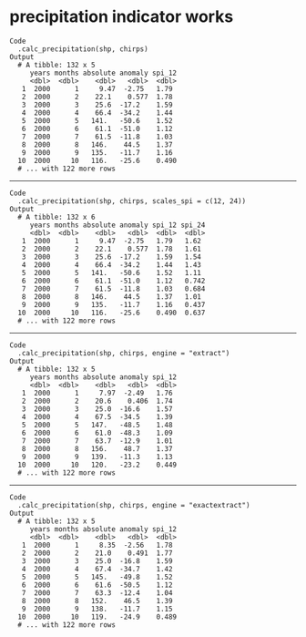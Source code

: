 # precipitation indicator works

    Code
      .calc_precipitation(shp, chirps)
    Output
      # A tibble: 132 x 5
         years months absolute anomaly spi_12
         <dbl>  <dbl>    <dbl>   <dbl>  <dbl>
       1  2000      1     9.47  -2.75   1.79 
       2  2000      2    22.1    0.577  1.78 
       3  2000      3    25.6  -17.2    1.59 
       4  2000      4    66.4  -34.2    1.44 
       5  2000      5   141.   -50.6    1.52 
       6  2000      6    61.1  -51.0    1.12 
       7  2000      7    61.5  -11.8    1.03 
       8  2000      8   146.    44.5    1.37 
       9  2000      9   135.   -11.7    1.16 
      10  2000     10   116.   -25.6    0.490
      # ... with 122 more rows

---

    Code
      .calc_precipitation(shp, chirps, scales_spi = c(12, 24))
    Output
      # A tibble: 132 x 6
         years months absolute anomaly spi_12 spi_24
         <dbl>  <dbl>    <dbl>   <dbl>  <dbl>  <dbl>
       1  2000      1     9.47  -2.75   1.79   1.62 
       2  2000      2    22.1    0.577  1.78   1.61 
       3  2000      3    25.6  -17.2    1.59   1.54 
       4  2000      4    66.4  -34.2    1.44   1.43 
       5  2000      5   141.   -50.6    1.52   1.11 
       6  2000      6    61.1  -51.0    1.12   0.742
       7  2000      7    61.5  -11.8    1.03   0.684
       8  2000      8   146.    44.5    1.37   1.01 
       9  2000      9   135.   -11.7    1.16   0.437
      10  2000     10   116.   -25.6    0.490  0.637
      # ... with 122 more rows

---

    Code
      .calc_precipitation(shp, chirps, engine = "extract")
    Output
      # A tibble: 132 x 5
         years months absolute anomaly spi_12
         <dbl>  <dbl>    <dbl>   <dbl>  <dbl>
       1  2000      1     7.97  -2.49   1.76 
       2  2000      2    20.6    0.406  1.74 
       3  2000      3    25.0  -16.6    1.57 
       4  2000      4    67.5  -34.5    1.39 
       5  2000      5   147.   -48.5    1.48 
       6  2000      6    61.0  -48.3    1.09 
       7  2000      7    63.7  -12.9    1.01 
       8  2000      8   156.    48.7    1.37 
       9  2000      9   139.   -11.3    1.13 
      10  2000     10   120.   -23.2    0.449
      # ... with 122 more rows

---

    Code
      .calc_precipitation(shp, chirps, engine = "exactextract")
    Output
      # A tibble: 132 x 5
         years months absolute anomaly spi_12
         <dbl>  <dbl>    <dbl>   <dbl>  <dbl>
       1  2000      1     8.35  -2.56   1.78 
       2  2000      2    21.0    0.491  1.77 
       3  2000      3    25.0  -16.8    1.59 
       4  2000      4    67.4  -34.7    1.42 
       5  2000      5   145.   -49.8    1.52 
       6  2000      6    61.6  -50.5    1.12 
       7  2000      7    63.3  -12.4    1.04 
       8  2000      8   152.    46.5    1.39 
       9  2000      9   138.   -11.7    1.15 
      10  2000     10   119.   -24.9    0.489
      # ... with 122 more rows

